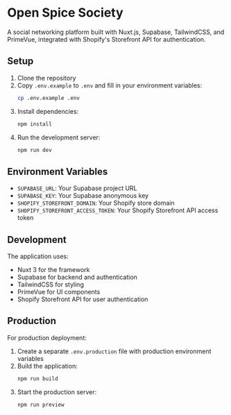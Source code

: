 # Open Spice Society

A social networking platform built with Nuxt.js, Supabase, TailwindCSS, and PrimeVue, integrated with Shopify's Storefront API for authentication.

## Setup

1. Clone the repository
2. Copy `.env.example` to `.env` and fill in your environment variables:
   ```bash
   cp .env.example .env
   ```
3. Install dependencies:
   ```bash
   npm install
   ```
4. Run the development server:
   ```bash
   npm run dev
   ```

## Environment Variables

- `SUPABASE_URL`: Your Supabase project URL
- `SUPABASE_KEY`: Your Supabase anonymous key
- `SHOPIFY_STOREFRONT_DOMAIN`: Your Shopify store domain
- `SHOPIFY_STOREFRONT_ACCESS_TOKEN`: Your Shopify Storefront API access token

## Development

The application uses:
- Nuxt 3 for the framework
- Supabase for backend and authentication
- TailwindCSS for styling
- PrimeVue for UI components
- Shopify Storefront API for user authentication

## Production

For production deployment:
1. Create a separate `.env.production` file with production environment variables
2. Build the application:
   ```bash
   npm run build
   ```
3. Start the production server:
   ```bash
   npm run preview
   ```
